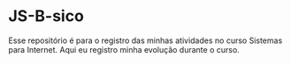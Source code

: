 # JS-B-sico
Esse repositório é para o registro das minhas atividades no curso Sistemas para Internet.
Aqui eu registro minha evolução durante o curso.
